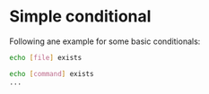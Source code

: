 # Simple conditional

Following ane example for some basic conditionals:

[//]: #conditional ([[ -f "[file]" ]])
```bash
echo [file] exists
```

[//]: #conditional (command -v "[command]" &> /dev/null)
```bash
echo [command] exists
...
